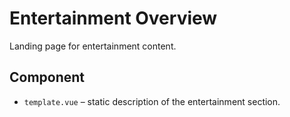 # Entertainment Overview

Landing page for entertainment content.

## Component
- `template.vue` – static description of the entertainment section.
